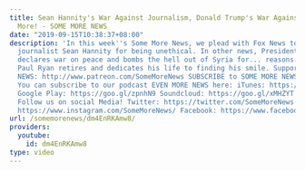 ```yaml
---
title: Sean Hannity's War Against Journalism, Donald Trump's War Against Peace and
  More! - SOME MORE NEWS
date: "2019-09-15T10:38:37+08:00"
description: 'In this week''s Some More News, we plead with Fox News to not fire not
  journalist Sean Hannity for being unethical. In other news, President Donald Trump
  declares war on peace and bombs the hell out of Syria for... reasons. In other news,
  Paul Ryan retires and dedicates his life to finding his smile. Support SOME MORE
  NEWS: http://www.patreon.com/SomeMoreNews SUBSCRIBE to SOME MORE NEWS: https://tinyurl.com/ybfx89rh
  You can subscribe to our podcast EVEN MORE NEWS here: iTunes: https://goo.gl/bveu8q
  Google Play: https://goo.gl/zpnhN9 Soundcloud: https://goo.gl/xMHZYT Stitcher: https://goo.gl/ZFdRhp
  Follow us on social Media! Twitter: https://twitter.com/SomeMoreNews Instagram:
  https://www.instagram.com/SomeMoreNews/ Facebook: https://www.facebook.com/SomeMoreNews/'
url: /somemorenews/dm4EnRKAmw8/
providers:
  youtube:
    id: dm4EnRKAmw8
type: video
---
```

